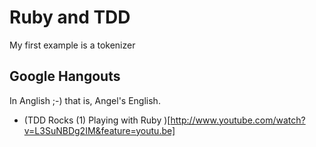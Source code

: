 # Ruby and TDD

My first example is a tokenizer

## Google Hangouts

In Anglish ;-) that is, Angel's English.

- (TDD Rocks (1) Playing with Ruby )[http://www.youtube.com/watch?v=L3SuNBDg2IM&feature=youtu.be]